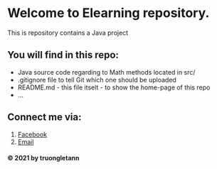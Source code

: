 # Welcome to Elearning repository.

This is repository contains a Java project 

## You will find in this repo:
* Java source code regarding to Math methods located in src/
* .gitignore file to tell Git which one should be uploaded
* README.md - this file itselt - to show the home-page of this
repo
* ...

## Connect me via:
1. [Facebook](https://www.facebook.com/truongletann/)
2. [Email](mailto:truongletan204@gmail.com)

#### © 2021 by truongletann 
